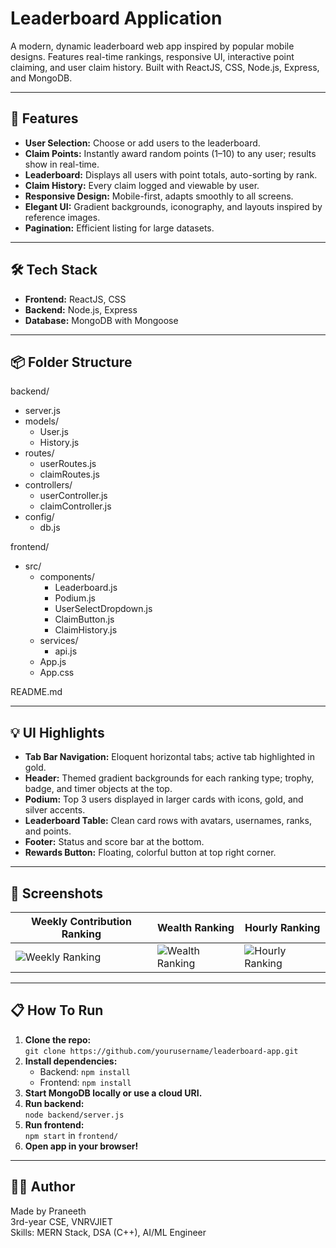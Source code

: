 # Leaderboard Application

A modern, dynamic leaderboard web app inspired by popular mobile designs. Features real-time rankings, responsive UI, interactive point claiming, and user claim history. Built with ReactJS, CSS, Node.js, Express, and MongoDB.

---

## 🚀 Features

- **User Selection:** Choose or add users to the leaderboard.
- **Claim Points:** Instantly award random points (1–10) to any user; results show in real-time.
- **Leaderboard:** Displays all users with point totals, auto-sorting by rank.
- **Claim History:** Every claim logged and viewable by user.
- **Responsive Design:** Mobile-first, adapts smoothly to all screens.
- **Elegant UI:** Gradient backgrounds, iconography, and layouts inspired by reference images.
- **Pagination:** Efficient listing for large datasets.

---

## 🛠️ Tech Stack

- **Frontend:** ReactJS, CSS
- **Backend:** Node.js, Express
- **Database:** MongoDB with Mongoose

---

## 📦 Folder Structure

backend/
- server.js
- models/
  - User.js
  - History.js
- routes/
  - userRoutes.js
  - claimRoutes.js
- controllers/
  - userController.js
  - claimController.js
- config/
  - db.js

frontend/
- src/
  - components/
    - Leaderboard.js
    - Podium.js
    - UserSelectDropdown.js
    - ClaimButton.js
    - ClaimHistory.js
  - services/
    - api.js
  - App.js
  - App.css

README.md

---

## 💡 UI Highlights

- **Tab Bar Navigation:** Eloquent horizontal tabs; active tab highlighted in gold.
- **Header:** Themed gradient backgrounds for each ranking type; trophy, badge, and timer objects at the top.
- **Podium:** Top 3 users displayed in larger cards with icons, gold, and silver accents.
- **Leaderboard Table:** Clean card rows with avatars, usernames, ranks, and points.
- **Footer:** Status and score bar at the bottom.
- **Rewards Button:** Floating, colorful button at top right corner.

---

## 📲 Screenshots

| Weekly Contribution Ranking | Wealth Ranking | Hourly Ranking |
| --- | --- | --- |
| ![Weekly Ranking](attached_image:1) | ![Wealth Ranking](attached_image:2) | ![Hourly Ranking](attached_image:3) |

---

## 📋 How To Run

1. **Clone the repo:**  
   `git clone https://github.com/yourusername/leaderboard-app.git`
2. **Install dependencies:**  
   - Backend: `npm install`  
   - Frontend: `npm install`
3. **Start MongoDB locally or use a cloud URI.**
4. **Run backend:**  
   `node backend/server.js`
5. **Run frontend:**  
   `npm start` in `frontend/`
6. **Open app in your browser!**

---

## 🧑‍💻 Author

Made by Praneeth  
3rd-year CSE, VNRVJIET  
Skills: MERN Stack, DSA (C++), AI/ML Engineer
